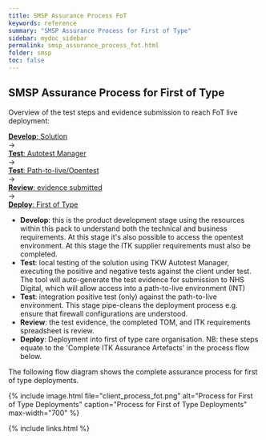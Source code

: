 ```yaml
---
title: SMSP Assurance Process FoT
keywords: reference
summary: "SMSP Assurance Process for First of Type"
sidebar: mydoc_sidebar
permalink: smsp_assurance_process_fot.html
folder: smsp
toc: false
---
```


## SMSP Assurance Process for First of Type

Overview of the test steps and evidence submission to reach FoT live deployment:

<div id="userMap">
<div class="content"><a href="smsp_test_tools.html"><div class="box box1"><b>Develop</b>: Solution</div></a></div>
<div class="arrow">→</div>
<div class="content"><a href="smsp_test_environments.html"><div class="box box2"><b>Test</b>: Autotest Manager</div></a></div>
<div class="arrow">→</div>
<div class="content"><a href="smsp_assurance_process_fot.html"><div class="box box3"><b>Test</b>: Path-to-live/Opentest</div></a></div>
<div class="arrow">→</div>
<div class="content"><a href="smsp_assurance_process_fot.html"><div class="box box4"><b>Review</b>: evidence submitted</div></a></div>
<div class="arrow">→</div>
<div class="content"><a href="smsp_assurance_process_fot.html"><div class="box box5"><b>Deploy</b>: First of Type</div></a></div>
<div class="clearfix"></div>
</div>

- **Develop**: this is the product development stage using the resources within this pack to understand both the technical and business requirements. At this stage it's also possible to access the opentest environment. At this stage the ITK supplier requirements must also be completed.
- **Test**: local testing of the solution using TKW Autotest Manager, executing the positive and negative tests against the client under test. The tool will auto-generate the test evidence for submission to NHS Digital, which will allow access into a path-to-live environment (INT)
- **Test**: integration positive test (only) against the path-to-live environment. This stage pipe-cleans the deployment process e.g. ensure that firewall configurations are understood.
- **Review**: the test evidence, the completed TOM, and ITK requirements spreadsheet is review. 
- **Deploy**: Deployment into first of type care organisation.
NB: these steps equate to the 'Complete ITK Assurance Artefacts' in the process flow below.


The following flow diagram shows the complete assurance process for first of type deployments.

{% include image.html file="client_process_fot.png" alt="Process for First of Type Deployments" caption="Process for First of Type Deployments" max-width="700" %}

{% include links.html %}
